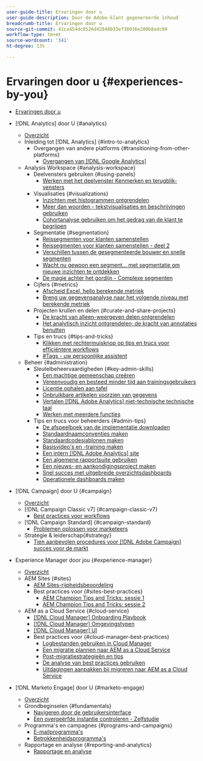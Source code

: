 ```yaml
---
user-guide-title: Ervaringen door u
user-guide-description: Door de Adobe-klant gegenereerde inhoud
breadcrumb-title: Ervaringen door u
source-git-commit: 41ca454dc8526d42848033ef30036e200b8adc99
workflow-type: tm+mt
source-wordcount: '341'
ht-degree: 13%

---
```



# Ervaringen door u {#experiences-by-you}

+ [Ervaringen door u](/help/overview.md)

+ [!DNL Analytics] door U {#analytics}
   + [Overzicht](/help/analytics/overview.md)
   + Inleiding tot [!DNL Analytics] {#intro-to-analytics}
      + Overgangen van andere platforms {#transitioning-from-other-platforms}
         + [Overgangen van [!DNL Google Analytics]](/help/analytics/intro-to-analytics/transitioning-from-other-platforms/transition-from-google-analytics.md)
   + Analysis Workspace {#analysis-workspace}
      + Deelvensters gebruiken {#using-panels}
         + [Werken met het deelvenster Kenmerken en terugblik-vensters](/help/analytics/analysis-workspace/using-panels/understanding-adobe-analytics-attribution-panel-and-lookback-windows.md)
      + Visualisaties {#visualizations}
         + [Inzichten met histogrammen ontgrendelen](/help/analytics/analysis-workspace/visualizations/unlocking-insights-with-histograms.md)
         + [Meer dan woorden - tekstvisualisaties en beschrijvingen gebruiken](/help/analytics/analysis-workspace/visualizations/more-than-words-using-text-visualizations-and-descriptions.md)
         + [Cohortanalyse gebruiken om het gedrag van de klant te begrijpen](/help/analytics/analysis-workspace/visualizations/use-cohort-analysis-to-understand-customer-behavior.md)
      + Segmentatie {#segmentation}
         + [Reissegmenten voor klanten samenstellen](/help/analytics/analysis-workspace/segmentation/building-customer-journey-segments.md)
         + [Reissegmenten voor klanten samenstellen - deel 2](/help/analytics/analysis-workspace/segmentation/building-customer-journey-segments-part-two.md)
         + [Verschillen tussen de gesegmenteerde bouwer en snelle segmenten](/help/analytics/analysis-workspace/segmentation/differences-between-the-segment-builder-and-quick-segments.md)
         + [Wacht nu gewoon een segment... met segmentatie om nieuwe inzichten te ontdekken](/help/analytics/analysis-workspace/segmentation/segmentation-to-discover-new-insights.md)
         + [De magie achter het gordijn - Complexe segmenten](/help/analytics/analysis-workspace/segmentation/the-magic-behind-the-curtain-complex-segments.md)
      + Cijfers {#metrics}
         + [Afscheid Excel, hello berekende metriek](/help/analytics/analysis-workspace/metrics/goodbye-excel-hello-calculated-metrics.md)
         + [Breng uw gegevensanalyse naar het volgende niveau met berekende metriek](../analytics/analysis-workspace/metrics/take-your-data-analysis-to-the-next-level-with-calculated-metrics.md)
      + Projecten krullen en delen {#curate-and-share-projects}
         + [De kracht van alleen-weergeven delen ontgrendelen](/help/analytics/analysis-workspace/curate-and-share-projects/unlocking-the-power-of-view-only-sharing.md)
         + [Het analytisch inzicht ontgrendelen; de kracht van annotaties benutten](../analytics/analysis-workspace/curate-and-share-projects/harnessing-the-power-of-annotations.md)
      + Tips en trucs {#tips-and-tricks}
         + [Klikken met rechtermuisknop op tips en trucs voor efficiëntere workflows](/help/analytics/analysis-workspace/tips-and-tricks/right-click-tips-and-tricks-for-more-efficient-workflows.md)
         + [#Tags - uw persoonlijke assistent](/help/analytics/analysis-workspace/tips-and-tricks/tags-your-personal-assistant.md)
   + Beheer {#administration}
      + Sleutelbeheervaardigheden {#key-admin-skills}
         + [Een machtige gemeenschap creëren](/help/analytics/administration/key-admin-skills/empowered-community.md)
         + [Vereenvoudig en besteed minder tijd aan trainingsgebruikers](/help/analytics/administration/key-admin-skills/simplify-training-users.md)
         + [Licentie ophalen aan tafel](/help/analytics/administration/key-admin-skills/gaining-a-seat-at-the-table.md)
         + [Onbruikbare artikelen voorzien van gegevens](/help/analytics/administration/key-admin-skills/telling-impactful-stories-with-data.md)
         + [Vertalen [!DNL Adobe Analytics] niet-technische technische taal](/help/analytics/administration/key-admin-skills/translating-adobe-analytics-technical-language.md)
         + [Werken met meerdere functies](/help/analytics/administration/key-admin-skills/working-cross-functionally.md)
      + Tips en trucs voor beheerders {#admin-tips}
         + [De afspeelboek van de implementatie downloaden](/help/analytics/administration/admin-tips/download-the-adobe-analytics-implementation-playbook.md)
         + [Standaardnaamconventies maken](/help/analytics/administration/admin-tips/create-standardized-naming-conventions.md)
         + [Standaardcodesjablonen maken](/help/analytics/administration/admin-tips/create-standardized-code-templates.md)
         + [Basisvideo&#39;s en -training maken](/help/analytics/administration/admin-tips/create-basic-videos-and-training.md)
         + [Een intern [!DNL Adobe Analytics] site](/help/analytics/administration/admin-tips/create-an-internal-adobe-analytics-site.md)
         + [Een algemene rapportsuite gebruiken](/help/analytics/administration/admin-tips/use-a-global-report-suite.md)
         + [Een nieuws- en aankondigingsproject maken](/help/analytics/administration/admin-tips/create-a-news-and-announcements-project.md)
         + [Snel succes met uitgebreide overzichtsdashboards](/help/analytics/administration/admin-tips/driving-success-with-executive-summary-dashboards.md)
         + [Operationele dashboards maken](/help/analytics/administration/admin-tips/create-operational-dashboards.md)
+ [!DNL Campaign] door U {#campaign}
   + [Overzicht](/help/campaign/overview.md)
   + [!DNL Campaign Classic v7] {#campaign-classic-v7}
      + [Best practices voor workflows](/help/campaign/ac-v7/workflow-best-practices-for-marketers.md)
   + [!DNL Campaign Standard] {#campaign-standard}
      + [Problemen oplossen voor marketeers](/help/campaign/acs/troubleshooting-for-marketers.md)
   + Strategie &amp; leiderschap{#strategy}
      + [Tien aanbevolen procedures voor [!DNL Adobe Campaign] succes voor de markt](/help/campaign/10-best-practices-for-marketers.md)
+ Experience Manager door jou {#experience-manager}
   + [Overzicht](/help/experience-manager/overview.md)
   + AEM Sites {#sites}
      + [AEM Sites-rijpheidsbeoordeling](/help/experience-manager/sites/expert-resources/maturity-assessment.md)
      + Best practices voor {#sites-best-practices}
         + [AEM Champion Tips and Tricks: sessie 1](/help/experience-manager/sites/expert-resources/champion-tips-1.md)
         + [AEM Champion Tips and Tricks: sessie 2](/help/experience-manager/sites/expert-resources/champion-tips-2.md)
   + AEM as a Cloud Service {#cloud-service}
      + [[!DNL Cloud Manager] Onboarding Playbook](/help/experience-manager/cloud-service/expert-resources/aem-champions/onboarding-playbook.md)
      + [[!DNL Cloud Manager] Omgevingstypen](/help/experience-manager/cloud-service/expert-resources/aem-champions/environment-types.md)
      + [[!DNL Cloud Manager] UI](/help/experience-manager/cloud-service/expert-resources/aem-champions/cloud-manager-ui.md)
      + Best practices voor {#cloud-manager-best-practices}
         + [Logbestanden gebruiken in Cloud Manager](/help/experience-manager/cloud-service/expert-resources/aem-champions/cloud-manager-using-logs.md)
         + [Een migratie plannen naar AEM as a Cloud Service](/help/experience-manager/cloud-service/expert-resources/aem-champions/migration.md)
         + [Post-migratiestrategieën en tips](/help/experience-manager/cloud-service/expert-resources/aem-champions/post-migration.md)
         + [De analyse van best practices gebruiken](/help/experience-manager/cloud-service/expert-resources/aem-champions/best-practice-analyzer.md)
         + [Uitdagingen aanpakken bij migreren naar AEM as a Cloud Service](/help/experience-manager/cloud-service/expert-resources/aem-champions/migration-challenges.md)
+ [!DNL Marketo Engage] door U {#marketo-engage}
   + [Overzicht](/help/marketo/overview.md)
   + Grondbeginselen {#fundamentals}
      + [Navigeren door de gebruikersinterface](/help/marketo/fundamentals/ui-navigation.md)
      + [Een overgeërfde instantie controleren - Zelfstudie](https://experienceleague.adobe.com/docs/experiences-by-you/auditing-an-inherited-instance/overview.html)
   + Programma&#39;s en campagnes {#programs-and-campaigns}
      + [E-mailprogramma&#39;s](/help/marketo/programs/email-programs.md)
      + [Betrokkenheidsprogramma&#39;s](/help/marketo/programs/engagement-programs.md)
   + Rapportage en analyse {#reporting-and-analytics}
      + [Rapportage en analyse](/help/marketo/reporting/reporting-and-analytics.md)

